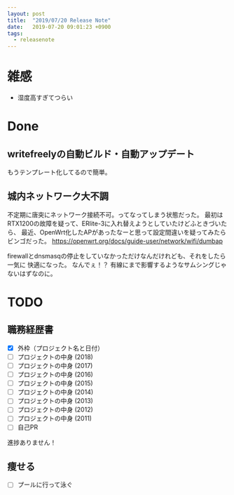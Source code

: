 ```yaml
---
layout: post
title:  "2019/07/20 Release Note"
date:   2019-07-20 09:01:23 +0900
tags:
  - releasenote
---
```

# 雑感

* 湿度高すぎてつらい

# Done

## writefreelyの自動ビルド・自動アップデート

もうテンプレート化してるので簡単。

## 城内ネットワーク大不調

不定期に唐突にネットワーク接続不可。ってなってしまう状態だった。
最初はRTX1200の故障を疑って、ERlite-3に入れ替えようとしていたけどふときづいたら、
最近、OpenWrt化したAPがあったなーと思って設定間違いを疑ってみたらビンゴだった。
https://openwrt.org/docs/guide-user/network/wifi/dumbap

firewallとdnsmasqの停止をしていなかっただけなんだけれども、それをしたら一気に
快適になった。 なんでぇ！？ 有線にまで影響するようなサムシングじゃないはずなのに。

# TODO 

## 職務経歴書

- [x] 外枠（プロジェクト名と日付）
- [ ] プロジェクトの中身 (2018)
- [ ] プロジェクトの中身 (2017)
- [ ] プロジェクトの中身 (2016)
- [ ] プロジェクトの中身 (2015)
- [ ] プロジェクトの中身 (2014)
- [ ] プロジェクトの中身 (2013)
- [ ] プロジェクトの中身 (2012)
- [ ] プロジェクトの中身 (2011)
- [ ] 自己PR

進捗ありません！

## 痩せる

- [ ] プールに行って泳ぐ

